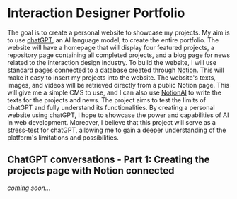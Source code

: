# Interaction Designer Portfolio

The goal is to create a personal website to showcase my projects. My aim is to use [chatGPT](https://openai.com/blog/chatgpt), an AI language model, to create the entire portfolio.
The website will have a homepage that will display four featured projects, a repository page containing all completed projects, and a blog page for news related to the interaction design industry. To build the website, I will use standard pages connected to a database created through [Notion](https://www.notion.so/). This will make it easy to insert my projects into the website.
The website's texts, images, and videos will be retrieved directly from a public Notion page. This will give me a simple CMS to use, and I can also use [NotionAI](https://www.notion.so/help/guides/using-notion-ai) to write the texts for the projects and news. The project aims to test the limits of chatGPT and fully understand its functionalities.
By creating a personal website using chatGPT, I hope to showcase the power and capabilities of AI in web development. Moreover, I believe that this project will serve as a stress-test for chatGPT, allowing me to gain a deeper understanding of the platform's limitations and possibilities.

## ChatGPT conversations - Part 1: Creating the projects page with Notion connected
*coming soon...*
